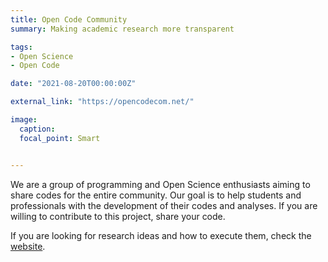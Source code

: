```yaml
---
title: Open Code Community
summary: Making academic research more transparent

tags:
- Open Science
- Open Code

date: "2021-08-20T00:00:00Z"

external_link: "https://opencodecom.net/"

image:
  caption: 
  focal_point: Smart


---
```



We are a group of programming and Open Science enthusiasts aiming to share codes for the entire community. Our goal is to help students and professionals with the development of their codes and analyses. If you are willing to contribute to this project, share your code.

If you are looking for research ideas and how to execute them, check the [website](https://opencodecom.net/).

